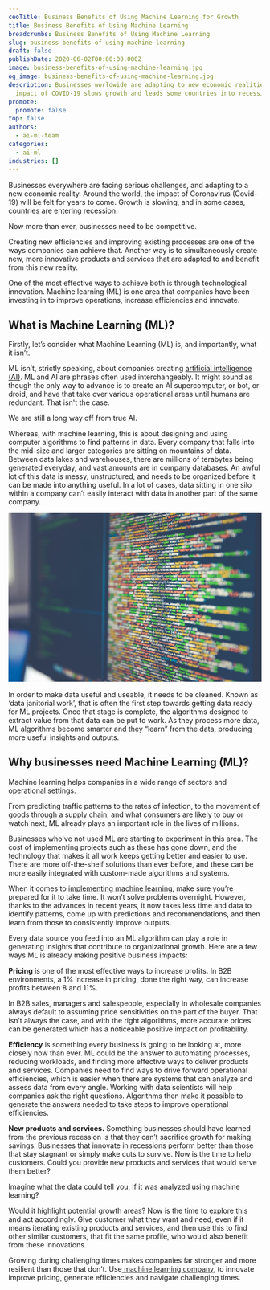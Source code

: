 ```yaml
---
ceoTitle: Business Benefits of Using Machine Learning for Growth
title: Business Benefits of Using Machine Learning
breadcrumbs: Business Benefits of Using Machine Learning
slug: business-benefits-of-using-machine-learning
draft: false
publishDate: 2020-06-02T00:00:00.000Z
image: business-benefits-of-using-machine-learning.jpg
og_image: business-benefits-of-using-machine-learning.jpg
description: Businesses worldwide are adapting to new economic realities as the
  impact of COVID-19 slows growth and leads some countries into recession.
promote:
  promote: false
top: false
authors:
  - ai-ml-team
categories:
  - ai-ml
industries: []
---
```

Businesses everywhere are facing serious challenges, and adapting to a new economic reality. Around the world, the impact of Coronavirus (Covid-19) will be felt for years to come. Growth is slowing, and in some cases, countries are entering recession.

Now more than ever, businesses need to be competitive.

Creating new efficiencies and improving existing processes are one of the ways companies can achieve that. Another way is to simultaneously create new, more innovative products and services that are adapted to and benefit from this new reality.

One of the most effective ways to achieve both is through technological innovation. Machine learning (ML) is one area that companies have been investing in to improve operations, increase efficiencies and innovate.

## What is Machine Learning (ML)?

Firstly, let’s consider what Machine Learning (ML) is, and importantly, what it isn’t.

ML isn’t, strictly speaking, about companies creating <a href="/blog/artificial-intelligence-pandoras-box-or-the-holy-grail">artificial intelligence (AI)</a>. ML and AI are phrases often used interchangeably. It might sound as though the only way to advance is to create an AI supercomputer, or bot, or droid, and have that take over various operational areas until humans are redundant. That isn't the case.

We are still a long way off from true AI.

Whereas, with machine learning, this is about designing and using computer algorithms to find patterns in data. Every company that falls into the mid-size and larger categories are sitting on mountains of data. Between data lakes and warehouses, there are millions of terabytes being generated everyday, and vast amounts are in company databases. An awful lot of this data is messy, unstructured, and needs to be organized before it can be made into anything useful. In a lot of cases, data sitting in one silo within a company can’t easily interact with data in another part of the same company.

![Machine learning is about designing and using computer algorithms to find patterns in data](business-benefits-of-using-machine-learning-1.jpg)

In order to make data useful and useable, it needs to be cleaned. Known as ‘data janitorial work’, that is often the first step towards getting data ready for ML projects. Once that stage is complete, the algorithms designed to extract value from that data can be put to work. As they process more data, ML algorithms become smarter and they “learn” from the data, producing more useful insights and outputs.

## Why businesses need Machine Learning (ML)?

Machine learning helps companies in a wide range of sectors and operational settings.

From predicting traffic patterns to the rates of infection, to the movement of goods through a supply chain, and what consumers are likely to buy or watch next, ML already plays an important role in the lives of millions.

Businesses who've not used ML are starting to experiment in this area. The cost of implementing projects such as these has gone down, and the technology that makes it all work keeps getting better and easier to use. There are more off-the-shelf solutions than ever before, and these can be more easily integrated with custom-made algorithms and systems.

When it comes to <a href="/blog/how-machine-learning-can-unlock-new-business-opportunities">implementing machine learning</a>, make sure you’re prepared for it to take time. It won’t solve problems overnight. However, thanks to the advances in recent years, it now takes less time and data to identify patterns, come up with predictions and recommendations, and then learn from those to consistently improve outputs.

Every data source you feed into an ML algorithm can play a role in generating insights that contribute to organizational growth. Here are a few ways ML is already making positive business impacts:

**Pricing** is one of the most effective ways to increase profits. In B2B environments, a 1% increase in pricing, done the right way, can increase profits between 8 and 11%.

In B2B sales, managers and salespeople, especially in wholesale companies always default to assuming price sensitivities on the part of the buyer. That isn’t always the case, and with the right algorithms, more accurate prices can be generated which has a noticeable positive impact on profitability.

**Efficiency** is something every business is going to be looking at, more closely now than ever. ML could be the answer to automating processes, reducing workloads, and finding more effective ways to deliver products and services. Companies need to find ways to drive forward operational efficiencies, which is easier when there are systems that can analyze and assess data from every angle. Working with data scientists will help companies ask the right questions. Algorithms then make it possible to generate the answers needed to take steps to improve operational efficiencies.

**New products and services.** Something businesses should have learned from the previous recession is that they can’t sacrifice growth for making savings. Businesses that innovate in recessions perform better than those that stay stagnant or simply make cuts to survive. Now is the time to help customers. Could you provide new products and services that would serve them better?

Imagine what the data could tell you, if it was analyzed using machine learning?

Would it highlight potential growth areas? Now is the time to explore this and act accordingly. Give customer what they want and need, even if it means iterating existing products and services, and then use this to find other similar customers, that fit the same profile, who would also benefit from these innovations.

Growing during challenging times makes companies far stronger and more resilient than those that don’t. Use<a href="/services/machine-learning-software-development"> machine learning company</a>, to innovate improve pricing, generate efficiencies and navigate challenging times.
